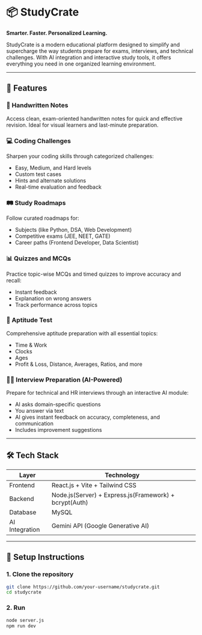 # 📦 StudyCrate

**Smarter. Faster. Personalized Learning.**

StudyCrate is a modern educational platform designed to simplify and supercharge the way students prepare for exams, interviews, and technical challenges. With AI integration and interactive study tools, it offers everything you need in one organized learning environment.

---

## 🌟 Features

### 📘 Handwritten Notes  
Access clean, exam-oriented handwritten notes for quick and effective revision. Ideal for visual learners and last-minute preparation.

### 💻 Coding Challenges  
Sharpen your coding skills through categorized challenges:
- Easy, Medium, and Hard levels  
- Custom test cases  
- Hints and alternate solutions  
- Real-time evaluation and feedback

### 🛤️ Study Roadmaps  
Follow curated roadmaps for:
- Subjects (like Python, DSA, Web Development)  
- Competitive exams (JEE, NEET, GATE)  
- Career paths (Frontend Developer, Data Scientist)

### 📊 Quizzes and MCQs  
Practice topic-wise MCQs and timed quizzes to improve accuracy and recall:
- Instant feedback  
- Explanation on wrong answers  
- Track performance across topics

### 🧮 Aptitude Test  
Comprehensive aptitude preparation with all essential topics:
- Time & Work  
- Clocks  
- Ages  
- Profit & Loss, Distance, Averages, Ratios, and more

### 🧑‍💼 Interview Preparation (AI-Powered)  
Prepare for technical and HR interviews through an interactive AI module:
- AI asks domain-specific questions  
- You answer via text  
- AI gives instant feedback on accuracy, completeness, and communication  
- Includes improvement suggestions

---

## 🛠️ Tech Stack

| Layer         | Technology                                             |
|---------------|--------------------------------------------------------|
| Frontend      | React.js + Vite + Tailwind CSS                         |
| Backend       | Node.js(Server) + Express.js(Framework) + bcrypt(Auth) |               |
| Database      | MySQL                                                  |
| AI Integration| Gemini API (Google Generative AI)                      |

---
## 🚀 Setup Instructions

### 1. Clone the repository
```bash
git clone https://github.com/your-username/studycrate.git
cd studycrate
```
### 2. Run
```bash
node server.js
npm run dev
```

